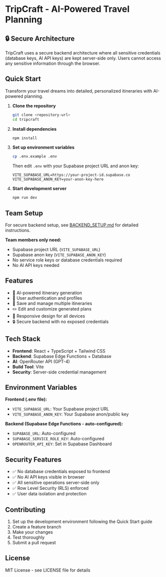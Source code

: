# TripCraft - AI-Powered Travel Planning

## 🔒 Secure Architecture

TripCraft uses a secure backend architecture where all sensitive credentials (database keys, AI API keys) are kept server-side only. Users cannot access any sensitive information through the browser.

## Quick Start

Transform your travel dreams into detailed, personalized itineraries with AI-powered planning.

1. **Clone the repository**
   ```bash
   git clone <repository-url>
   cd tripcraft
   ```

2. **Install dependencies**
   ```bash
   npm install
   ```

3. **Set up environment variables**
   ```bash
   cp .env.example .env
   ```
   Then edit `.env` with your Supabase project URL and anon key:
   ```
   VITE_SUPABASE_URL=https://your-project-id.supabase.co
   VITE_SUPABASE_ANON_KEY=your-anon-key-here
   ```

4. **Start development server**
   ```bash
   npm run dev
   ```

## Team Setup

For secure backend setup, see [BACKEND_SETUP.md](./BACKEND_SETUP.md) for detailed instructions.

**Team members only need:**
- Supabase project URL (`VITE_SUPABASE_URL`) 
- Supabase anon key (`VITE_SUPABASE_ANON_KEY`)
- No service role keys or database credentials required
- No AI API keys needed

## Features

- 🤖 AI-powered itinerary generation
- 👤 User authentication and profiles
- 💾 Save and manage multiple itineraries
- ✏️ Edit and customize generated plans
- 📱 Responsive design for all devices
- 🔒 Secure backend with no exposed credentials

## Tech Stack

- **Frontend**: React + TypeScript + Tailwind CSS
- **Backend**: Supabase Edge Functions + Database
- **AI**: OpenRouter API (GPT-4)
- **Build Tool**: Vite
- **Security**: Server-side credential management

## Environment Variables

**Frontend (.env file):**
- `VITE_SUPABASE_URL`: Your Supabase project URL
- `VITE_SUPABASE_ANON_KEY`: Your Supabase anon/public key

**Backend (Supabase Edge Functions - auto-configured):**
- `SUPABASE_URL`: Auto-configured
- `SUPABASE_SERVICE_ROLE_KEY`: Auto-configured  
- `OPENROUTER_API_KEY`: Set in Supabase Dashboard

## Security Features

- ✅ No database credentials exposed to frontend
- ✅ No AI API keys visible in browser
- ✅ All sensitive operations server-side only
- ✅ Row Level Security (RLS) enforced
- ✅ User data isolation and protection

## Contributing

1. Set up the development environment following the Quick Start guide
2. Create a feature branch
3. Make your changes
4. Test thoroughly
5. Submit a pull request

## License

MIT License - see LICENSE file for details